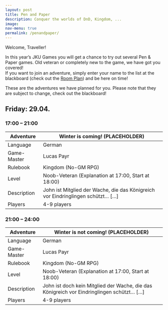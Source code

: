```yaml
---
layout: post
title: Pen and Paper
description: Conquer the worlds of DnD, Kingdom, ...
image: 
nav-menu: true
permalink: /penandpaper/
---
```


Welcome, Traveller!

In this year’s JKU Games you will get a chance to try out several Pen & Paper games. Old veteran or completely new to the game, we have got you covered! <br>
If you want to join an adventure, simply enter your name to the list at the blackboard (check out the [Room Plan](/./rooms)) and be here on time!

These are the adventures we have planned for you. Please note that they are subject to change, check out the blackboard!

## Friday: 29.04.
### 17:00 – 21:00

| Adventure |  Winter is coming! (PLACEHOLDER) |
|---|---|
| Language |  German |
| Game-Master |  Lucas Payr |
| Rulebook | Kingdom (No-GM RPG)  |
| Level | Noob-Veteran (Explanation at 17:00, Start at 18:00)  |
| Description | John ist Mitglied der Wache, die das Königreich vor Eindringlingen schützt… […] |
| Players | 4-9 players |

### 21:00 – 24:00
| Adventure |  Winter is not coming! (PLACEHOLDER) |
|---|---|
| Language |  German |
| Game-Master |  Lucas Payr |
| Rulebook | Kingdom (No-GM RPG)  |
| Level | Noob-Veteran (Explanation at 17:00, Start at 18:00)  |
| Description | John ist doch kein Mitglied der Wache, die das Königreich vor Eindringlingen schützt… […] |
| Players | 4-9 players |
